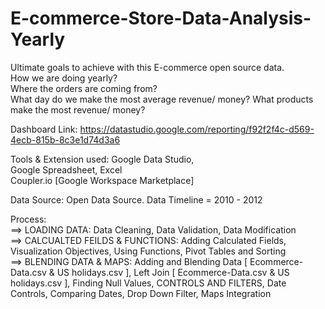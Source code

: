 # E-commerce-Store-Data-Analysis-Yearly

Ultimate goals to achieve with this E-commerce open source data.   
How we are doing yearly?  
Where the orders are coming from?  
What day do we make the most average revenue/ money?
What products make the most revenue/ money? 

Dashboard Link: https://datastudio.google.com/reporting/f92f2f4c-d569-4ecb-815b-8c3e1d74d3a6

Tools &amp; Extension used: 
Google Data Studio,  
Google Spreadsheet, Excel  
Coupler.io [Google Workspace Marketplace] 

Data Source: Open Data Source. 
Data Timeline = 2010 - 2012  

Process:   
==> LOADING DATA: Data Cleaning, Data Validation,  Data Modification   
==> CALCUALTED FEILDS &amp; FUNCTIONS: Adding Calculated Fields, Visualization Objectives, Using Functions, Pivot Tables and Sorting  
==> BLENDING DATA &amp; MAPS: Adding and Blending Data [ Ecommerce-Data.csv &amp; US holidays.csv ], Left Join [ Ecommerce-Data.csv &amp; US holidays.csv ], Finding Null Values, CONTROLS AND FILTERS, Date Controls, Comparing Dates, Drop Down Filter, Maps Integration   


 
